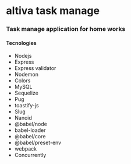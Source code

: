 # altiva task manage
### Task manage application for home works

#### Tecnologies

- Nodejs
- Express
- Express validator
- Nodemon
- Colors
- MySQL
- Sequelize
- Pug
- toastify-js
- Slug
- Nanoid
- @babel/node
- babel-loader 
- @babel/core 
- @babel/preset-env 
- webpack
- Concurrently
